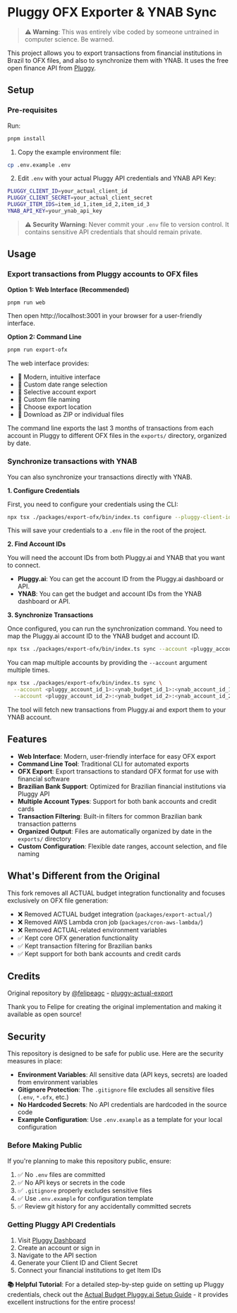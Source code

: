 # Pluggy OFX Exporter & YNAB Sync

> **⚠️ Warning**: This was entirely vibe coded by someone untrained in computer science. Be warned.

This project allows you to export transactions from financial institutions in Brazil to OFX files, and also to synchronize them with YNAB.
It uses the free open finance API from [Pluggy](https://www.pluggy.ai/en).

## Setup

### Pre-requisites

Run:

```bash
pnpm install
```

1. Copy the example environment file:
```bash
cp .env.example .env
```

2. Edit `.env` with your actual Pluggy API credentials and YNAB API Key:
```bash
PLUGGY_CLIENT_ID=your_actual_client_id
PLUGGY_CLIENT_SECRET=your_actual_client_secret
PLUGGY_ITEM_IDS=item_id_1,item_id_2,item_id_3
YNAB_API_KEY=your_ynab_api_key
```

> **⚠️ Security Warning**: Never commit your `.env` file to version control. It contains sensitive API credentials that should remain private.

## Usage

### Export transactions from Pluggy accounts to OFX files

**Option 1: Web Interface (Recommended)**
```bash
pnpm run web
```
Then open http://localhost:3001 in your browser for a user-friendly interface.

**Option 2: Command Line**
```bash
pnpm run export-ofx
```

The web interface provides:
- 🎨 Modern, intuitive interface
- 📅 Custom date range selection
- 🏦 Selective account export
- 📝 Custom file naming
- 📁 Choose export location
- 💾 Download as ZIP or individual files

The command line exports the last 3 months of transactions from each account in Pluggy to different OFX files in the `exports/` directory, organized by date.

### Synchronize transactions with YNAB

You can also synchronize your transactions directly with YNAB.

**1. Configure Credentials**

First, you need to configure your credentials using the CLI:
```bash
npx tsx ./packages/export-ofx/bin/index.ts configure --pluggy-client-id YOUR_PLUGGY_CLIENT_ID --pluggy-client-secret YOUR_PLUGGY_CLIENT_SECRET --ynab-api-key YOUR_YNAB_API_KEY
```
This will save your credentials to a `.env` file in the root of the project.

**2. Find Account IDs**

You will need the account IDs from both Pluggy.ai and YNAB that you want to connect.

-   **Pluggy.ai**: You can get the account ID from the Pluggy.ai dashboard or API.
-   **YNAB**: You can get the budget and account IDs from the YNAB dashboard or API.

**3. Synchronize Transactions**

Once configured, you can run the synchronization command. You need to map the Pluggy.ai account ID to the YNAB budget and account ID.

```bash
npx tsx ./packages/export-ofx/bin/index.ts sync --account <pluggy_account_id>:<ynab_budget_id>:<ynab_account_id>
```

You can map multiple accounts by providing the `--account` argument multiple times.

```bash
npx tsx ./packages/export-ofx/bin/index.ts sync \
  --account <pluggy_account_id_1>:<ynab_budget_id_1>:<ynab_account_id_1> \
  --account <pluggy_account_id_2>:<ynab_budget_id_2>:<ynab_account_id_2>
```

The tool will fetch new transactions from Pluggy.ai and export them to your YNAB account.

## Features

- **Web Interface**: Modern, user-friendly interface for easy OFX export
- **Command Line Tool**: Traditional CLI for automated exports
- **OFX Export**: Export transactions to standard OFX format for use with financial software
- **Brazilian Bank Support**: Optimized for Brazilian financial institutions via Pluggy API
- **Multiple Account Types**: Support for both bank accounts and credit cards
- **Transaction Filtering**: Built-in filters for common Brazilian bank transaction patterns
- **Organized Output**: Files are automatically organized by date in the `exports/` directory
- **Custom Configuration**: Flexible date ranges, account selection, and file naming

## What's Different from the Original

This fork removes all ACTUAL budget integration functionality and focuses exclusively on OFX file generation:

- ❌ Removed ACTUAL budget integration (`packages/export-actual/`)
- ❌ Removed AWS Lambda cron job (`packages/cron-aws-lambda/`)
- ❌ Removed ACTUAL-related environment variables
- ✅ Kept core OFX generation functionality
- ✅ Kept transaction filtering for Brazilian banks
- ✅ Kept support for both bank accounts and credit cards

## Credits

Original repository by [@felipeagc](https://github.com/felipeagc) - [pluggy-actual-export](https://github.com/felipeagc/pluggy-actual-export)

Thank you to Felipe for creating the original implementation and making it available as open source!

## Security

This repository is designed to be safe for public use. Here are the security measures in place:

- **Environment Variables**: All sensitive data (API keys, secrets) are loaded from environment variables
- **Gitignore Protection**: The `.gitignore` file excludes all sensitive files (`.env`, `*.ofx`, etc.)
- **No Hardcoded Secrets**: No API credentials are hardcoded in the source code
- **Example Configuration**: Use `.env.example` as a template for your local configuration

### Before Making Public

If you're planning to make this repository public, ensure:

1. ✅ No `.env` files are committed
2. ✅ No API keys or secrets in the code
3. ✅ `.gitignore` properly excludes sensitive files
4. ✅ Use `.env.example` for configuration template
5. ✅ Review git history for any accidentally committed secrets

### Getting Pluggy API Credentials

1. Visit [Pluggy Dashboard](https://dashboard.pluggy.ai/)
2. Create an account or sign in
3. Navigate to the API section
4. Generate your Client ID and Client Secret
5. Connect your financial institutions to get Item IDs

**📚 Helpful Tutorial**: For a detailed step-by-step guide on setting up Pluggy credentials, check out the [Actual Budget Pluggy.ai Setup Guide](https://actualbudget.org/docs/experimental/pluggyai) - it provides excellent instructions for the entire process!